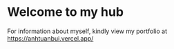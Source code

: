 # Welcome to my hub

For information about myself, kindly view my portfolio at https://anhtuanbui.vercel.app/